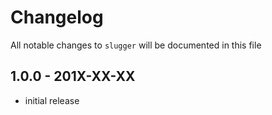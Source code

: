 # Changelog

All notable changes to `slugger` will be documented in this file

## 1.0.0 - 201X-XX-XX

- initial release
